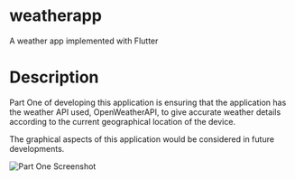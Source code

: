 # weatherapp

A weather app implemented with Flutter


# Description

Part One of developing this application is ensuring that the application has the weather API used, OpenWeatherAPI, to give accurate weather details according to the current geographical location of the device.

The graphical aspects of this application would be considered in future developments.

![Part One Screenshot](https://github.com/laurij95/Weather-Application/Screenshots/Part_One_Screen.png)


